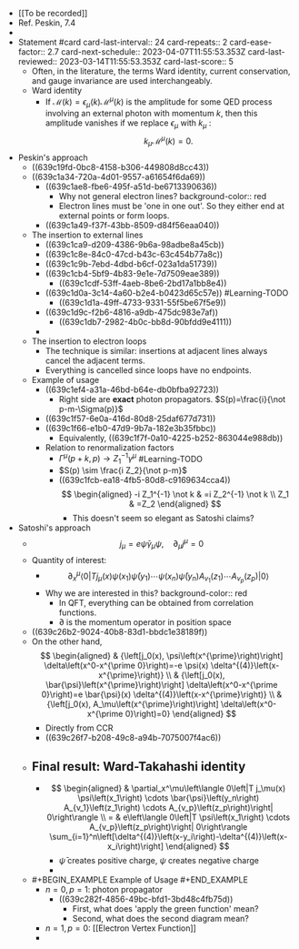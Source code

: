 - [[To be recorded]]
- Ref. Peskin, 7.4
-
- Statement #card
  card-last-interval:: 24
  card-repeats:: 2
  card-ease-factor:: 2.7
  card-next-schedule:: 2023-04-07T11:55:53.353Z
  card-last-reviewed:: 2023-03-14T11:55:53.353Z
  card-last-score:: 5
	- Often, in the literature, the terms Ward identity, current conservation, and gauge invariance are used interchangeably.
	- Ward identity
		- If $\mathcal{M}(k)=\epsilon_\mu(k) \mathcal{M}^\mu(k)$ is the amplitude for some QED process involving an external photon with momentum $k$, then this amplitude vanishes if we replace $\epsilon_\mu$ with $k_\mu$ :
		  $$
		  k_\mu \mathcal{M}^\mu(k)=0 .
		  $$
- Peskin's approach
	- ((639c19fd-0bc8-4158-b306-449808d8cc43))
	- ((639c1a34-720a-4d01-9557-a61654f6da69))
		- ((639c1ae8-fbe6-495f-a51d-be6713390636))
			- Why not general electron lines?
			  background-color:: red
			- Electron lines must be 'one in one out'. So they either end at external points or form loops.
		- ((639c1a49-f37f-43bb-8509-d84f56eaa040))
	- The insertion to external lines
		- ((639c1ca9-d209-4386-9b6a-98adbe8a45cb))
		- ((639c1c8e-84c0-47cd-b43c-63c454b77a8c))
		- ((639c1c9b-7ebd-4dbd-b6cf-023a1da51739))
		- ((639c1cb4-5bf9-4b83-9e1e-7d7509eae389))
			- ((639c1cdf-53ff-4aeb-8be6-2bd17a1bb8e4))
		- ((639c1d0a-3c14-4a60-b2e4-b0423d65c57e)) #Learning-TODO
			- ((639c1d1a-49ff-4733-9331-55f5be67f5e9))
		- ((639c1d9c-f2b6-4816-a9db-475dc983e7af))
			- ((639c1db7-2982-4b0c-bb8d-90bfdd9e4111))
		-
	- The insertion to electron loops
		- The technique is similar: insertions at adjacent lines always cancel the adjacent terms.
		- Everything is cancelled since loops have no endpoints.
	- Example of usage
		- ((639c1ef4-a31a-46bd-b64e-db0bfba92723))
			- Right side are **exact** photon propagators. $S(p)=\frac{i}{\not p-m-\Sigma(p)}$
		- ((639c1f57-6e0a-416d-80d8-25daf677d731))
		- ((639c1f66-e1b0-47d9-9b7a-182e3b35fbbc))
			- Equivalently, ((639c1f7f-0a10-4225-b252-863044e988db))
		- Relation to renormalization factors
			- $\Gamma^\mu(p+k, p) \rightarrow Z_1^{-1} \gamma^\mu$ #Learning-TODO
			- $S(p) \sim \frac{i Z_2}{\not p-m}$
			- ((639c1fcb-ea18-4fb5-80d8-c9169634cca4)) 
			  $$
			  \begin{aligned}
			  -i Z_1^{-1} \not k & =i Z_2^{-1} \not k \\
			  Z_1 & =Z_2
			  \end{aligned}
			  $$
				- This doesn't seem so elegant as Satoshi claims?
- Satoshi's approach
	- $$
	  j_\mu=e \bar{\psi} \gamma_\mu \psi, \quad \partial_\mu j^\mu=0
	  $$
	- Quantity of interest:
		- $$
		  \partial_x^\mu\left\langle 0\left|T j_\mu(x) \psi\left(x_1\right) \bar{\psi}\left(y_1\right) \cdots \psi\left(x_n\right) \bar{\psi}\left(y_n\right) A_{v_1}\left(z_1\right) \cdots A_{v_p}\left(z_p\right)\right| 0\right\rangle
		  $$
		- Why we are interested in this?
		  background-color:: red
			- In QFT, everything can be obtained from correlation functions.
			- $\partial$ is the momentum operator in position space
	- ((639c26b2-9024-40b8-83d1-bbdc1e38189f))
	- On the other hand, 
	  $$
	  \begin{aligned}
	  & {\left[j_0(x), \psi\left(x^{\prime}\right)\right] \delta\left(x^0-x^{\prime 0}\right)=-e \psi(x) \delta^{(4)}\left(x-x^{\prime}\right)} \\
	  & {\left[j_0(x), \bar{\psi}\left(x^{\prime}\right)\right] \delta\left(x^0-x^{\prime 0}\right)=e \bar{\psi}(x) \delta^{(4)}\left(x-x^{\prime}\right)} \\
	  & {\left[j_0(x), A_\mu\left(x^{\prime}\right)\right] \delta\left(x^0-x^{\prime 0}\right)=0}
	  \end{aligned}
	  $$
		- Directly from CCR
		- ((639c26f7-b208-49c8-a94b-7075007f4ac6))
	- ## Final result: Ward-Takahashi identity
		- $$
		  \begin{aligned}
		  & \partial_x^\mu\left\langle 0\left|T j_\mu(x) \psi\left(x_1\right) \cdots \bar{\psi}\left(y_n\right) A_{v_1}\left(z_1\right) \cdots A_{v_p}\left(z_p\right)\right| 0\right\rangle \\
		  = & e\left\langle 0\left|T \psi\left(x_1\right) \cdots A_{v_p}\left(z_p\right)\right| 0\right\rangle \sum_{i=1}^n\left[\delta^{(4)}\left(x-y_i\right)-\delta^{(4)}\left(x-x_i\right)\right]
		  \end{aligned}
		  $$
			- $\bar\psi$ creates positive charge, $\psi$ creates negative charge
			-
	- #+BEGIN_EXAMPLE
	  Example of Usage
	  #+END_EXAMPLE
		- $n=0,p=1$: photon propagator
			- ((639c282f-4856-49bc-bfd1-3bd48c4fb75d))
				- First, what does 'apply the green function' mean?
				- Second, what does the second diagram mean?
		- $n=1, p=0$: [[Electron Vertex Function]]
		-